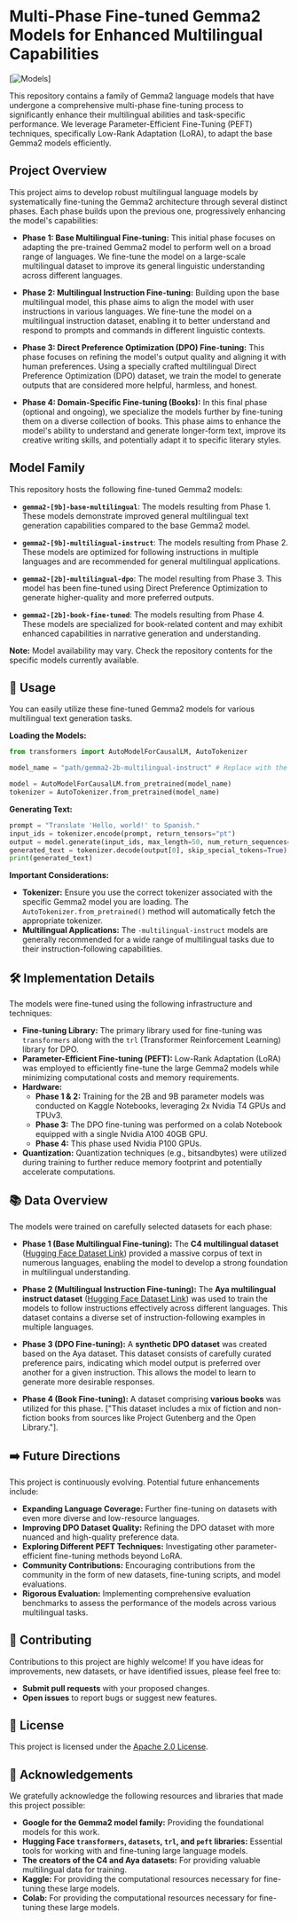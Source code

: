 # Multi-Phase Fine-tuned Gemma2 Models for Enhanced Multilingual Capabilities

[![Models]([https://img.shields.io/badge/%F0%9F%A4%97%20Hugging%20Face-Models-yellow](https://www.kaggle.com/models/mahdiseddigh/gemma2))]

This repository contains a family of Gemma2 language models that have undergone a comprehensive multi-phase fine-tuning process to significantly enhance their multilingual abilities and task-specific performance. We leverage Parameter-Efficient Fine-Tuning (PEFT) techniques, specifically Low-Rank Adaptation (LoRA), to adapt the base Gemma2 models efficiently.

## Project Overview

This project aims to develop robust multilingual language models by systematically fine-tuning the Gemma2 architecture through several distinct phases. Each phase builds upon the previous one, progressively enhancing the model's capabilities:

*   **Phase 1: Base Multilingual Fine-tuning:** This initial phase focuses on adapting the pre-trained Gemma2 model to perform well on a broad range of languages. We fine-tune the model on a large-scale multilingual dataset to improve its general linguistic understanding across different languages.

*   **Phase 2: Multilingual Instruction Fine-tuning:**  Building upon the base multilingual model, this phase aims to align the model with user instructions in various languages. We fine-tune the model on a multilingual instruction dataset, enabling it to better understand and respond to prompts and commands in different linguistic contexts.

*   **Phase 3: Direct Preference Optimization (DPO) Fine-tuning:** This phase focuses on refining the model's output quality and aligning it with human preferences. Using a specially crafted multilingual Direct Preference Optimization (DPO) dataset, we train the model to generate outputs that are considered more helpful, harmless, and honest.

*   **Phase 4: Domain-Specific Fine-tuning (Books):**  In this final phase (optional and ongoing), we specialize the models further by fine-tuning them on a diverse collection of books. This phase aims to enhance the model's ability to understand and generate longer-form text, improve its creative writing skills, and potentially adapt it to specific literary styles.

## Model Family

This repository hosts the following fine-tuned Gemma2 models:

*   **`gemma2-[9b]-base-multilingual`**: The models resulting from Phase 1. These models demonstrate improved general multilingual text generation capabilities compared to the base Gemma2 model.

*   **`gemma2-[9b]-multilingual-instruct`**: The models resulting from Phase 2. These models are optimized for following instructions in multiple languages and are recommended for general multilingual applications.
*   **`gemma2-[2b]-multilingual-dpo`**: The model resulting from Phase 3. This model has been fine-tuned using Direct Preference Optimization to generate higher-quality and more preferred outputs.

*   **`gemma2-[2b]-book-fine-tuned`**:  The models resulting from Phase 4. These models are specialized for book-related content and may exhibit enhanced capabilities in narrative generation and understanding.

**Note:**  Model availability may vary. Check the repository contents for the specific models currently available.

## 🚀 Usage

You can easily utilize these fine-tuned Gemma2 models for various multilingual text generation tasks.

**Loading the Models:**

```python
from transformers import AutoModelForCausalLM, AutoTokenizer

model_name = "path/gemma2-2b-multilingual-instruct" # Replace with the desired model name

model = AutoModelForCausalLM.from_pretrained(model_name)
tokenizer = AutoTokenizer.from_pretrained(model_name)
```

**Generating Text:**

```python
prompt = "Translate 'Hello, world!' to Spanish."
input_ids = tokenizer.encode(prompt, return_tensors="pt")
output = model.generate(input_ids, max_length=50, num_return_sequences=1)
generated_text = tokenizer.decode(output[0], skip_special_tokens=True)
print(generated_text)
```

**Important Considerations:**

*   **Tokenizer:** Ensure you use the correct tokenizer associated with the specific Gemma2 model you are loading. The `AutoTokenizer.from_pretrained()` method will automatically fetch the appropriate tokenizer.
*   **Multilingual Applications:** The `-multilingual-instruct` models are generally recommended for a wide range of multilingual tasks due to their instruction-following capabilities.

## 🛠️ Implementation Details

The models were fine-tuned using the following infrastructure and techniques:

*   **Fine-tuning Library:**  The primary library used for fine-tuning was `transformers` along with the `trl` (Transformer Reinforcement Learning) library for DPO.
*   **Parameter-Efficient Fine-tuning (PEFT):** Low-Rank Adaptation (LoRA) was employed to efficiently fine-tune the large Gemma2 models while minimizing computational costs and memory requirements.
*   **Hardware:**
    *   **Phase 1 & 2:** Training for the 2B and 9B parameter models was conducted on Kaggle Notebooks, leveraging 2x Nvidia T4 GPUs and TPUv3.
    *   **Phase 3:** The DPO fine-tuning was performed on a colab Notebook equipped with a single Nvidia A100 40GB GPU.
    *   **Phase 4:** This phase used Nvidia P100 GPUs.
*   **Quantization:**  Quantization techniques (e.g., bitsandbytes) were utilized during training to further reduce memory footprint and potentially accelerate computations.

## 📚 Data Overview

The models were trained on carefully selected datasets for each phase:

*   **Phase 1 (Base Multilingual Fine-tuning):** The **C4 multilingual dataset** ([Hugging Face Dataset Link](https://huggingface.co/datasets/allenai/c4)) provided a massive corpus of text in numerous languages, enabling the model to develop a strong foundation in multilingual understanding.

*   **Phase 2 (Multilingual Instruction Fine-tuning):** The **Aya multilingual instruct dataset** ([Hugging Face Dataset Link](https://huggingface.co/datasets/CohereForAI/aya_dataset)) was used to train the models to follow instructions effectively across different languages. This dataset contains a diverse set of instruction-following examples in multiple languages.

*   **Phase 3 (DPO Fine-tuning):** A **synthetic DPO dataset** was created based on the Aya dataset. This dataset consists of carefully curated preference pairs, indicating which model output is preferred over another for a given instruction. This allows the model to learn to generate more desirable responses.

*   **Phase 4 (Book Fine-tuning):**  A dataset comprising **various books** was utilized for this phase. ["This dataset includes a mix of fiction and non-fiction books from sources like Project Gutenberg and the Open Library."].

## ➡️ Future Directions

This project is continuously evolving. Potential future enhancements include:

*   **Expanding Language Coverage:**  Further fine-tuning on datasets with even more diverse and low-resource languages.
*   **Improving DPO Dataset Quality:** Refining the DPO dataset with more nuanced and high-quality preference data.
*   **Exploring Different PEFT Techniques:** Investigating other parameter-efficient fine-tuning methods beyond LoRA.
*   **Community Contributions:** Encouraging contributions from the community in the form of new datasets, fine-tuning scripts, and model evaluations.
*   **Rigorous Evaluation:** Implementing comprehensive evaluation benchmarks to assess the performance of the models across various multilingual tasks.

## 🤝 Contributing

Contributions to this project are highly welcome! If you have ideas for improvements, new datasets, or have identified issues, please feel free to:

*   **Submit pull requests** with your proposed changes.
*   **Open issues** to report bugs or suggest new features.

## 📜 License

This project is licensed under the [Apache 2.0 License]([LICENSE](https://github.com/Mhdaw/Gemma2/blob/main/LICENSE)).

## 🙏 Acknowledgements

We gratefully acknowledge the following resources and libraries that made this project possible:

*   **Google for the Gemma2 model family:**  Providing the foundational models for this work.
*   **Hugging Face `transformers`, `datasets`, `trl`, and `peft` libraries:**  Essential tools for working with and fine-tuning large language models.
*   **The creators of the C4 and Aya datasets:**  For providing valuable multilingual data for training.
*   **Kaggle:** For providing the computational resources necessary for fine-tuning these large models.
*   **Colab:**  For providing the computational resources necessary for fine-tuning these large models.
